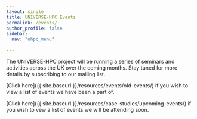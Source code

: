 ```yaml
---
layout: single  
title: UNIVERSE-HPC Events
permalink: /events/
author_profile: false
sidebar:
  nav: "uhpc_menu"

---
```


The UNIVERSE-HPC project will be running a series of seminars and activities across the UK over the coming months. Stay tuned for more details by subscribing to our mailing list.

[Click here]({{ site.baseurl }}/resources/events/old-events/) if you wish to view a list of events we have been a part of.

[Click here]({{ site.baseurl }}/resources/case-studies/upcoming-events/) if you wish to vew a list of events we will be attending soon.
